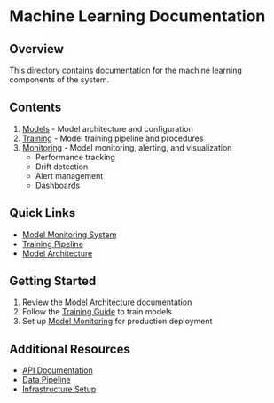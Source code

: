 # Machine Learning Documentation

## Overview

This directory contains documentation for the machine learning components of the system.

## Contents

1. [Models](models.md) - Model architecture and configuration
2. [Training](training.md) - Model training pipeline and procedures
3. [Monitoring](monitoring.md) - Model monitoring, alerting, and visualization
   - Performance tracking
   - Drift detection
   - Alert management
   - Dashboards

## Quick Links

- [Model Monitoring System](monitoring.md)
- [Training Pipeline](training.md)
- [Model Architecture](models.md)

## Getting Started

1. Review the [Model Architecture](models.md) documentation
2. Follow the [Training Guide](training.md) to train models
3. Set up [Model Monitoring](monitoring.md) for production deployment

## Additional Resources

- [API Documentation](../api/README.md)
- [Data Pipeline](../data/README.md)
- [Infrastructure Setup](../infrastructure/README.md) 